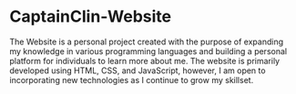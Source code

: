 # CaptainClin-Website
The Website is a personal project created with the purpose of expanding my knowledge in various programming languages and building a personal platform for individuals to learn more about me. The website is primarily developed using HTML, CSS, and JavaScript, however, I am open to incorporating new technologies as I continue to grow my skillset.
